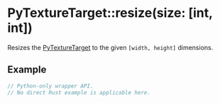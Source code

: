 # PyTextureTarget::resize(size: [int, int])

Resizes the [PyTextureTarget](https://fragmentcolor.org/api/hidden/platforms/python/pytexturetarget) to the given `[width, height]` dimensions.

## Example

```rust
// Python-only wrapper API.
// No direct Rust example is applicable here.
```
